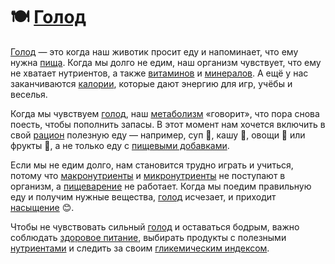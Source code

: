 # 🍽️ [Голод](/home/takoo/2025_kidbook/WORK/health/nutrition/hunger.md)

[Голод](/home/takoo/2025_kidbook/WORK/health/nutrition/hunger.md) — это когда наш животик просит еду и напоминает, что ему нужна [пища](/home/takoo/2025_kidbook/WORK/health/nutrition/food.md). Когда мы долго не едим, наш организм чувствует, что ему не хватает нутриентов, а также [витаминов](/home/takoo/2025_kidbook/WORK/health/nutrition/vitamins.md) и [минералов](/home/takoo/2025_kidbook/WORK/health/nutrition/minerals.md). А ещё у нас заканчиваются [калории](/home/takoo/2025_kidbook/WORK/health/nutrition/calories.md), которые дают энергию для игр, учёбы и веселья.

Когда мы чувствуем [голод](/home/takoo/2025_kidbook/WORK/health/nutrition/hunger.md), наш [метаболизм](/home/takoo/2025_kidbook/WORK/health/nutrition/metabolism.md) «говорит», что пора снова поесть, чтобы пополнить запасы. В этот момент нам хочется включить в свой [рацион](/home/takoo/2025_kidbook/WORK/health/nutrition/ration.md) полезную еду — например, суп 🍲, кашу 🥣, овощи 🥦 или фрукты 🍎, а не только еду с [пищевыми добавками](/home/takoo/2025_kidbook/WORK/health/nutrition/food_additives.md).

Если мы не едим долго, нам становится трудно играть и учиться, потому что [макронутриенты](/home/takoo/2025_kidbook/WORK/health/nutrition/macronutrients.md) и [микронутриенты](/home/takoo/2025_kidbook/WORK/health/nutrition/micronutients.md) не поступают в организм, а [пищеварение](/home/takoo/2025_kidbook/WORK/health/nutrition/digestion.md) не работает. Когда мы поедим правильную еду и получим нужные вещества, [голод](/home/takoo/2025_kidbook/WORK/health/nutrition/hunger.md) исчезает, и приходит [насыщение](/home/takoo/2025_kidbook/WORK/health/nutrition/saturation.md) 😊.

Чтобы не чувствовать сильный [голод](/home/takoo/2025_kidbook/WORK/health/nutrition/hunger.md) и оставаться бодрым, важно соблюдать [здоровое питание](/home/takoo/2025_kidbook/WORK/health/nutrition/healthy_eating.md), выбирать продукты с полезными [нутриентами](/home/takoo/2025_kidbook/WORK/health/nutrition/nutrient.md) и следить за своим [гликемическим индексом](/home/takoo/2025_kidbook/WORK/health/nutrition/glycemic_index.md).
